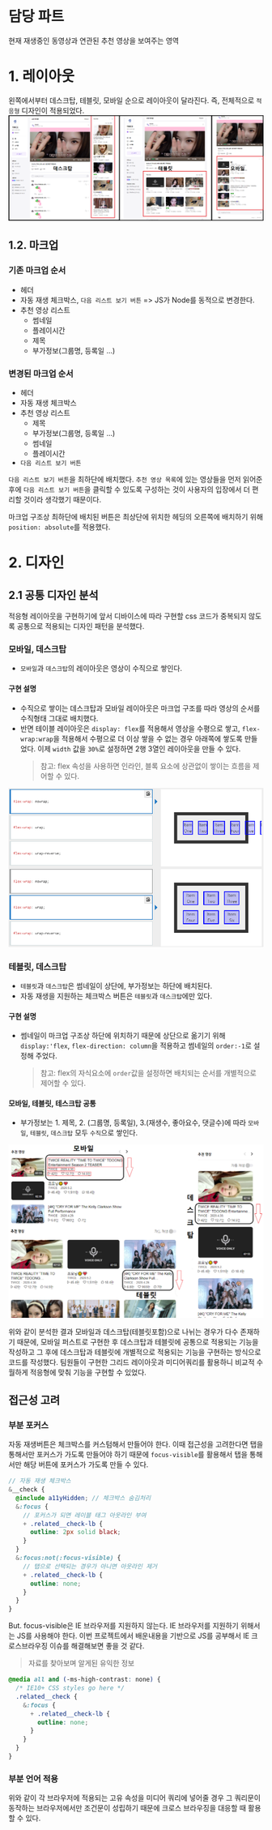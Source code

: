 # 담당 파트

현재 재생중인 동영상과 연관된 추천 영상을 보여주는 영역

# 1. 레이아웃

왼쪽에서부터 데스크탑, 테블릿, 모바일 순으로 레이아웃이 달라진다.
즉, 전체적으로 `적응형` 디자인이 적용되었다.
![레이아웃](./img/yj/layout.png)

## 1.2. 마크업

### 기존 마크업 순서

- 헤더
- 자동 재생 체크박스, `다음 리스트 보기 버튼` => JS가 Node를 동적으로 변경한다.
- 추천 영상 리스트
  - 썸네일
  - 플레이시간
  - 제목
  - 부가정보(그룹명, 등록일 ...)

### 변경된 마크업 순서

- 헤더
- 자동 재생 체크박스
- 추천 영상 리스트
  - 제목
  - 부가정보(그룹명, 등록일 ...)
  - 썸네일
  - 플레이시간
- `다음 리스트 보기 버튼`

`다음 리스트 보기 버튼`을 최하단에 배치했다. `추천 영상 목록`에 있는 영상들을 먼저 읽어준 후에 `다음 리스트 보기 버튼`을 클릭할 수 있도록 구성하는 것이
사용자의 입장에서 더 편리할 것이라 생각했기 때문이다.

마크업 구조상 최하단에 배치된 버튼은 최상단에 위치한 헤딩의 오른쪽에 배치하기 위해 `position: absolute`를 적용했다.

# 2. 디자인

## 2.1 공통 디자인 분석

적응형 레이아웃을 구현하기에 앞서 디바이스에 따라 구현할 css 코드가 중복되지 않도록 공통으로 적용되는 디자인 패턴을 분석했다.

### 모바일, 데스크탑

- `모바일`과 `데스크탑`의 레이아웃은 영상이 수직으로 쌓인다.

#### 구현 설명

- 수직으로 쌓이는 데스크탑과 모바일 레이아웃은 마크업 구조를 따라 영상의 순서를 수직형태 그대로 배치했다.
- 반면 테이블 레이아웃은 `display: flex`를 적용해서 영상을 수평으로 쌓고, `flex-wrap:wrap`을 적용해서 수평으로 더 이상 쌓을 수 없는 경우 아래쪽에 쌓도록 만들었다. 이제 `width` 값을 `30%`로 설정하면 2행 3열인 레이아웃을 만들 수 있다.
  > 참고: flex 속성을 사용하면 인라인, 블록 요소에 상관없이 쌓이는 흐름을 제어할 수 있다.

![flex-wrap](./img/yj/flex-wrap-default.png)

### 테블릿, 데스크탑

- `테블릿`과 `데스크탑`은 썸네일이 상단에, 부가정보는 하단에 배치된다.
- 자동 재생을 지원하는 체크박스 버튼은 `테블릿`과 `데스크탑`에만 있다.

#### 구현 설명

- 썸네일이 마크업 구조상 하단에 위치하기 때문에 상단으로 옮기기 위해 `display:'flex`, `flex-direction: column`을 적용하고 썸네일의 `order:-1`로 설정해 주었다.
  > 참고: flex의 자식요소에 `order`값을 설정하면 배치되는 순서를 개별적으로 제어할 수 있다.

#### 모바일, 테블릿, 테스크탑 공통

- 부가정보는 1. 제목, 2. (그룹명, 등록일), 3.(재생수, 좋아요수, 댓글수)에 따라 `모바일`, `테블릿`, `데스크탑` 모두 `수직`으로 쌓인다.

![공통_레이아웃](./img/yj/공통레이아웃.png)

위와 같이 분석한 결과 모바일과 데스크탑(테블릿포함)으로 나뉘는 경우가 다수 존재하기 때문에, 모바일 퍼스트로 구현한 후 데스크탑과 테블릿에 공통으로 적용되는 기능을 작성하고 그 후에 데스크탑과 테블릿에 개별적으로 적용되는 기능을 구현하는 방식으로 코드를 작성했다. 팀원들이 구현한 그리드 레이아웃과 미디어쿼리를 활용하니 비교적 수월하게 적응형에 맞춰 기능을 구현할 수 있었다.

## 접근성 고려

### 부분 포커스

자동 재생버튼은 체크박스를 커스텀해서 만들어야 한다. 이때 접근성을 고려한다면 탭을 통해서만 포커스가 가도록 만들어야 하기 때문에 `focus-visible`를 활용해서 탭을 통해서만 해당 버튼에 포커스가 가도록 만들 수 있다.

```scss
// 자동 재생 체크박스
&__check {
  @include a11yHidden; // 체크박스 숨김처리
  &:focus {
    // 포커스가 되면 레이블 태그 아웃라인 부여
    + .related__check-lb {
      outline: 2px solid black;
    }
  }
  &:focus:not(:focus-visible) {
    // 탭으로 선택되는 경우가 아니면 아웃라인 제거
    + .related__check-lb {
      outline: none;
    }
  }
}
```

But. focus-visible은 IE 브라우저를 지원하지 않는다. IE 브라우저를 지원하기 위해서는 JS를 사용해야 한다. 이번 프로젝트에서 배운내용을 기반으로 JS를 공부해서 IE 크로스브라우징 이슈를 해결해보면 좋을 것 같다.

> 자료를 찾아보며 알게된 유익한 정보

```scss
@media all and (-ms-high-contrast: none) {
  /* IE10+ CSS styles go here */
  .related__check {
    &:focus {
      + .related__check-lb {
        outline: none;
      }
    }
  }
}
```

### 부분 언어 적용

위와 같이 각 브라우저에 적용되는 고유 속성을 미디어 쿼리에 넣어줄 경우 그 쿼리문이 동작하는 브라우저에서만 조건문이 성립하기 때문에 크로스 브라우징을 대응할 때 활용할 수 있다.

<!-- ### 소결론
`웹표준`, `접근성`, `마크업 논리성`, `CSS 디자인`, `팀워크`를 중점적으로 생각하며 프로젝트를 시작다. 하지만 맡은 부분을 구현하기에 급급해서 생각했던 것 처럼 모든 것들을 고려하지는 못했다. -->
